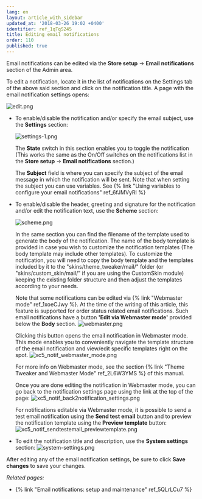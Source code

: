```yaml
---
lang: en
layout: article_with_sidebar
updated_at: '2018-03-26 19:02 +0400'
identifier: ref_1qTqS245
title: Editing email notifications
order: 110
published: true
---
```

Email notifications can be edited via the **Store setup** -> **Email notifications** section of the Admin area.

To edit a notification, locate it in the list of notifications on the Settings tab of the above said section and click on the notification title. A page with the email notification settings opens:

  ![edit.png]({{site.baseurl}}/attachments/ref_5QLrLCu7/edit.png)


* To enable/disable the notification and/or specify the email subject, use the **Settings** section:

  ![settings-1.png]({{site.baseurl}}/attachments/ref_5QLrLCu7/settings-1.png)
  
  The **State** switch in this section enables you to toggle the notification (This works the same as the On/Off switches on the notifications list in the **Store setup** -> **Email notifications** section.)
  
  The **Subject** field is where you can specify the subject of the email message in which the notification will be sent. Note that when setting the subject you can use variables. See {% link "Using variables to configure your email  notifications" ref_6fJMVyRl %} 
  &nbsp;
* To enable/disable the header, greeting and signature for the notification and/or edit the notification text, use the **Scheme** section:
 
  ![scheme.png]({{site.baseurl}}/attachments/ref_5QLrLCu7/scheme.png)
 
  In the same section you can find the filename of the template used to generate the body of the notification. The name of the body template is provided in case you wish to customize the notification templates (The body template may include other templates). To customize the notification, you will need to copy the body template and the templates included by it to the "skins/theme_tweaker/mail/" folder (or "skins/custom_skin/mail/" if you are using the CustomSkin module) keeping the existing folder structure and then adjust the templates according to your needs.
 
  Note that some notifications can be edited via {% link "Webmaster mode" ref_1xoeCJwy %}. At the time of the writing of this article, this feature is supported for order status related email notifications. Such email notifications have a button **'Edit via Webmaster mode'** provided below the **Body** section. 
  ![webmaster.png]({{site.baseurl}}/attachments/ref_5QLrLCu7/webmaster.png)
  
  Clicking this button opens the email notification in Webmaster mode. This mode enables you to conveniently navigate the template structure of the email notification and view/edit specific templates right on the spot. 
  ![xc5_notif_webmaster_mode.png]({{site.baseurl}}/attachments/ref_1qTqS245/xc5_notif_webmaster_mode.png)

  For more info on Webmaster mode, see the section {% link "Theme Tweaker and Webmaster Mode" ref_2L6W3YMS %} of this manual. 
  
  Once you are done editing the notification in Webmaster mode, you can go back to the notification settings page using the link at the top of the page:
  ![xc5_notif_back2notification_settings.png]({{site.baseurl}}/attachments/ref_1qTqS245/xc5_notif_back2notification_settings.png)
  
  For notifications editable via Webmaster mode, it is possible to send a test email notification using the **Send test email** button and to preview the notification template using the **Preview template** button:
  ![xc5_notif_sendtestemail_previewtemplate.png]({{site.baseurl}}/attachments/ref_1qTqS245/xc5_notif_sendtestemail_previewtemplate.png)


* To edit the notification title and description, use the **System settings** section:
  ![system-settings.png]({{site.baseurl}}/attachments/ref_5QLrLCu7/system-settings.png)
  
  
After editing any of the email notification settings, be sure to click **Save changes** to save your changes. 


_Related pages:_

   * {% link "Email notifications: setup and maintenance" ref_5QLrLCu7 %}
